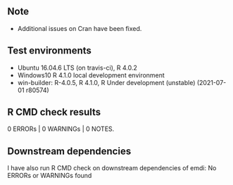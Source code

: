 ## Note
* Additional issues on Cran have been fixed.

## Test environments
* Ubuntu 16.04.6 LTS (on travis-ci), R 4.0.2
* Windows10 R 4.1.0 local development environment
* win-builder: R-4.0.5, R 4.1.0, R Under development (unstable) (2021-07-01 r80574)

## R CMD check results

0 ERRORs | 0 WARNINGs | 0 NOTES. 

## Downstream dependencies

I have also run R CMD check on downstream dependencies of emdi:
No ERRORs or WARNINGs found

